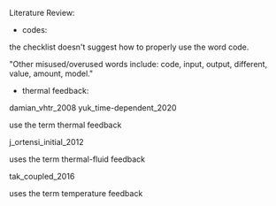 Literature Review:

* codes:

the checklist doesn't suggest how to properly use the word code.

"Other misused/overused words include: code, input, output, different, value, amount, model."




* thermal feedback:

damian_vhtr_2008
yuk_time-dependent_2020

use the term thermal feedback

j_ortensi_initial_2012

uses the term thermal-fluid feedback

tak_coupled_2016

uses the term temperature feedback

